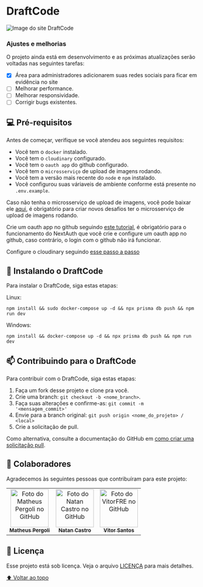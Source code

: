 # DraftCode

<img src="./public/images/draftcode.png" alt="Image do site DraftCode">

### Ajustes e melhorias

O projeto ainda está em desenvolvimento e as próximas atualizações serão voltadas nas seguintes tarefas:

- [x] Área para administradores adicionarem suas redes sociais para ficar em evidência no site
- [ ] Melhorar performance.
- [ ] Melhorar responsividade.
- [ ] Corrigir bugs existentes.

## 💻 Pré-requisitos

Antes de começar, verifique se você atendeu aos seguintes requisitos:

- Você tem o `docker` instalado.
- Você tem o `cloudinary` configurado.
- Você tem o `oauth app` do github configurado.
- Você tem o `microsserviço` de upload de imagens rodando.
- Você tem a versão mais recente do `node` e `npm` instalado.
- Você configurou suas váriaveis de ambiente conforme está presente no `.env.example`.

Caso não tenha o microsserviço de upload de imagens, você pode baixar ele [aqui](https://github.com/matheuspergoli/draftcode-upload-image), é obrigatório para criar novos desafios ter o microsserviço de upload de imagens rodando.

Crie um oauth app no github seguindo [este tutorial](docs/oauth/OAUTH.MD), é obrigatório para o funcionamento do NextAuth que você crie e configure um oauth app no github, caso contrário, o login com o github não irá funcionar.

Configure o cloudinary seguindo [esse passo a passo](https://github.com/matheuspergoli/draftcode-upload-image/blob/main/docs/cloudinary/CLOUDINARY.MD)

## 🚀 Instalando o DraftCode

Para instalar o DraftCode, siga estas etapas:

Linux:

```
npm install && sudo docker-compose up -d && npx prisma db push && npm run dev
```

Windows:

```
npm install && docker-compose up -d && npx prisma db push && npm run dev
```

## 📫 Contribuindo para o DraftCode

Para contribuir com o DraftCode, siga estas etapas:

1. Faça um fork desse projeto e clone pra você.
2. Crie uma branch: `git checkout -b <nome_branch>`.
3. Faça suas alterações e confirme-as: `git commit -m '<mensagem_commit>'`
4. Envie para a branch original: `git push origin <nome_do_projeto> / <local>`
5. Crie a solicitação de pull.

Como alternativa, consulte a documentação do GitHub em [como criar uma solicitação pull](https://help.github.com/en/github/collaborating-with-issues-and-pull-requests/creating-a-pull-request).

## 🤝 Colaboradores

Agradecemos às seguintes pessoas que contribuíram para este projeto:

<table>
  <tr>
    <td align="center">
      <a href="https://github.com/matheuspergoli" target="_blank">
        <img src="https://avatars.githubusercontent.com/u/94739199?v=4" width="100px;" alt="Foto do Matheus Pergoli no GitHub"/><br>
        <sub>
          <b>Matheus Pergoli</b>
        </sub>
      </a>
    </td>
		<td align="center">
      <a href="https://github.com/NatanCastro" target="_blank">
        <img src="https://avatars.githubusercontent.com/u/65430728?v=4" width="100px;" alt="Foto do Natan Castro no GitHub"/><br>
        <sub>
          <b>Natan Castro</b>
        </sub>
      </a>
    </td>
    <td align="center">
      <a href="https://github.com/vitorFRE" target="_blank">
        <img src="https://avatars.githubusercontent.com/u/68834970?v=4" width="100px;" alt="Foto do VitorFRE no GitHub"/><br>
        <sub>
          <b>Vitor Santos</b>
        </sub>
      </a>
    </td>
  </tr>
</table>

## 📝 Licença

Esse projeto está sob licença. Veja o arquivo [LICENÇA](LICENSE) para mais detalhes.

[⬆ Voltar ao topo](#DraftCode)<br>
